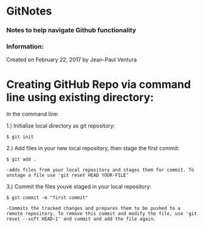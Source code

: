 # GitNotes

### Notes to help navigate Github functionality

### Information:
Created on February 22, 2017 by Jean-Paul Ventura

# Creating GitHub Repo via command line using existing directory:

In the command line:

1.) Initialize local directory as git repository:

	$ git init

2.) Add files in your new local repository, then stage the first commit:

	$ git add .

	-adds files from your local repository and stages them for commit. To unstage a file use 'git reset HEAD YOUR-FILE'

3.) Commit the files youve staged in your local repository:

	$ git commit -m "first commit"

	-Commits the tracked changes and prepares them to be pushed to a remote repository. To remove this commit and modify the file, use 'git reset --soft HEAD~1' and commit and add the file again. 